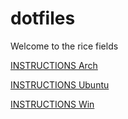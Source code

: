 # dotfiles

Welcome to the rice fields

[INSTRUCTIONS Arch](https://github.com/Peglah/dotfiles/blob/main/INSTRUCTIONS%20Arch.md)

[INSTRUCTIONS Ubuntu](https://github.com/Peglah/dotfiles/blob/main/INSTRUCTIONS%20Ubuntu.md)

[INSTRUCTIONS Win](https://github.com/Peglah/dotfiles/blob/main/INSTRUCTIONS%20Win.md)
